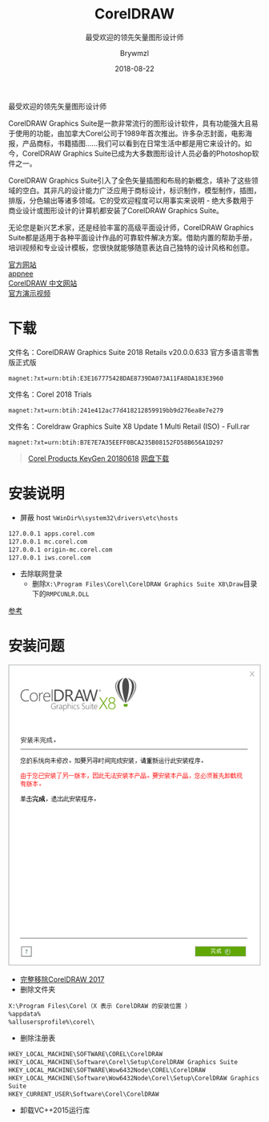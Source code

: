 ﻿---
layout:     post
title:      CorelDRAW
subtitle:   最受欢迎的领先矢量图形设计师
date:       2018-08-22
author:     Brywmzl
header-img: img/Corel/CorelDRAW/bg.jpg
catalog: true
tags: [Corel,CorelDRAW]
categories: [图像处理]
---

最受欢迎的领先矢量图形设计师

<!--more-->

CorelDRAW Graphics Suite是一款非常流行的图形设计软件，具有功能强大且易于使用的功能，由加拿大Corel公司于1989年首次推出。许多杂志封面，电影海报，产品商标，书籍插图......我们可以看到在日常生活中都是用它来设计的。如今，CorelDRAW Graphics Suite已成为大多数图形设计人员必备的Photoshop软件之一。

CorelDRAW Graphics Suite引入了全色矢量插图和布局的新概念，填补了这些领域的空白。其非凡的设计能力广泛应用于商标设计，标识制作，模型制作，插图，排版，分色输出等诸多领域。它的受欢迎程度可以用事实来说明 - 绝大多数用于商业设计或图形设计的计算机都安装了CorelDRAW Graphics Suite。

无论您是新兴艺术家，还是经验丰富的高级平面设计师，CorelDRAW Graphics Suite都是适用于各种平面设计作品的可靠软件解决方案。借助内置的帮助手册，培训视频和专业设计模板，您很快就能够随意表达自己独特的设计风格和创意。

[官方网站](http://www.corel.com)  
[appnee](http://appnee.com/coreldraw-graphics-suite/)  
[CorelDRAW 中文网站](http://www.coreldrawchina.com/)  
[官方演示视频](https://www.youtube.com/watch?v=Up_2sjU4GfU)  

# 下载
文件名：CorelDRAW Graphics Suite 2018 Retails v20.0.0.633 官方多语言零售版正式版
```
magnet:?xt=urn:btih:E3E167775428DAE8739DA073A11FA8DA183E3960
```
文件名：Corel 2018 Trials
```
magnet:?xt=urn:btih:241e412ac77d418212859919bb9d276ea8e7e279
```
文件名：Coreldraw Graphics Suite X8 Update 1 Multi Retail (ISO) - Full.rar
```
magnet:?xt=urn:btih:B7E7E7A35EEFF0BCA235B08152FD58B656A1D297
```
> [Corel Products KeyGen 20180618](http://pan.ccav1.me/lanzou.php?type=down&url=https://www.lanzous.com/i1pfkja)
> [网盘下载](https://pan.baidu.com/s/1FWgD3Ig5BSVV9QoXG6EBdQ#list/path=%2FApp%2FCorel%2FCorelDRAW&parentPath=%2FApp)

# 安装说明

* 屏蔽 host `%WinDir%\system32\drivers\etc\hosts`  

```
127.0.0.1 apps.corel.com
127.0.0.1 mc.corel.com
127.0.0.1 origin-mc.corel.com
127.0.0.1 iws.corel.com
```
* 去除联网登录
	* 删除`X:\Program Files\Corel\CorelDRAW Graphics Suite X8\Draw`目录下的`RMPCUNLR.DLL`

[参考](http://www.epinv.com/post/7662.html)

# 安装问题
![](/img/Corel/CorelDRAW/error_0.png)  
* [完整移除CorelDRAW 2017](https://support.corel.com/hc/zh-tw/articles/115013707107--%E5%AE%89%E8%A3%9D-%E5%AE%8C%E6%95%B4%E7%A7%BB%E9%99%A4CorelDRAW-2017)  
* 删除文件夹  
```
X:\Program Files\Corel（X 表示 CorelDRAW 的安装位置 ）
%appdata%
%allusersprofile%\corel\
```
* 删除注册表  
```
HKEY_LOCAL_MACHINE\SOFTWARE\COREL\CorelDRAW
HKEY_LOCAL_MACHINE\Software\Corel\Setup\CorelDRAW Graphics Suite
HKEY_LOCAL_MACHINE\SOFTWARE\Wow6432Node\COREL\CorelDRAW
HKEY_LOCAL_MACHINE\Software\Wow6432Node\Corel\Setup\CorelDRAW Graphics Suite
HKEY_CURRENT_USER\Software\Corel\CorelDRAW
```
* 卸载VC++2015运行库  

